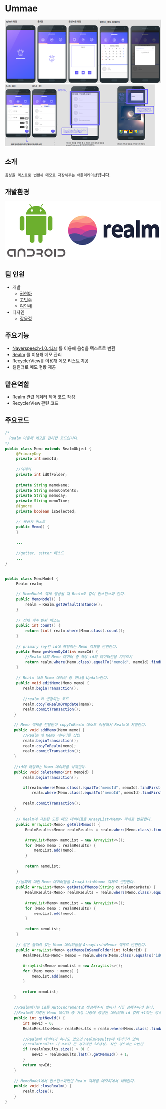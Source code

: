 # Ummae
![image](./introduction_files/ummae_img1.png)
![image](./introduction_files/ummae_img2.png)

## 소개
`음성을 텍스트로 변환해 메모로 저장해주는 애플리케이션`입니다.

## 개발환경
![image](./introduction_files/environment.png)

## 팀 인원
* 개발 
  - [권현아](https://github.com/kwonhyeona)
  - [고민주](https://github.com/minju54)
  - [여인혜](https://www.instagram.com/y__ih123/?hl=ko)
* 디자인
  - [장윤정](http://notefolio.net/yoomm)
  
## 주요기능
* [Naverspeech-1.0.4.jar](https://github.com/naver/naverspeech-sdk-android/releases) 를 이용해 음성을 텍스트로 변환
* [Realm](https://realm.io/kr/) 를 이용해 메모 관리
* RecyclerView를 이용해 메모 리스트 제공
* 캘린더로 메모 현황 제공

## 맡은역할
- Realm 관련 데이터 제어 코드 작성
- RecyclerView 관련 코드 

## 주요코드
```java
/*
  Realm 이용해 메모를 관리한 코드입니다.
*/
public class Memo extends RealmObject {
     @PrimaryKey
     private int memoId;

     //외래키
     private int idOfFolder;

     private String memoName;
     private String memoContents;
     private String memoday;
     private String memoTime;
     @Ignore
     private boolean isSelected;
     
     // 생성자 리스트
     public Memo() {
     }
     
     ... 
     
     //getter, setter 메소드
     ...
}
```

```java

public class MemoModel {
     Realm realm;

     // MemoModel 객체 생성될 때 Realm도 같이 인스턴스화 한다.
     public MemoModel() {
         realm = Realm.getDefaultInstance();
     }
     
     // 전체 개수 반환 메소드
     public int count() {
         return (int) realm.where(Memo.class).count();
     }
     
     // primary key인 id에 해당하는 Memo 객체를 반환한다.
     public Memo getMemoById(int memoId) {
         //Realm 내의 Memo 데이터 중 해당 id의 데이터만을 가져오기
         return realm.where(Memo.class).equalTo("memoId", memoId).findFirst();
     }
     
     // Realm 내의 Memo 데이터 중 하나를 Update한다.
     public void editMemo(Memo memo) {
        realm.beginTransaction();

        //realm 이 변경되는 코드
        realm.copyToRealmOrUpdate(memo);
        realm.commitTransaction();
    }
    
    // Memo 객체를 전달받아 copyToRealm 메소드 이용해서 Realm에 저장한다.
    public void addMemo(Memo memo) {
        //Realm 에 Memo 데이터를 삽입
        realm.beginTransaction();
        realm.copyToRealm(memo);
        realm.commitTransaction();
    }
    
    //id에 해당하는 Memo 데이터를 삭제한다.
    public void deleteMemo(int memoId) {
        realm.beginTransaction();

        if(realm.where(Memo.class).equalTo("memoId", memoId).findFirst().isValid())
            realm.where(Memo.class).equalTo("memoId", memoId).findFirst().removeFromRealm();

        realm.commitTransaction();
    }

     // Realm에 저장된 모든 메모 데이터들을 AraayList<Memo> 객체로 반환한다.
     public ArrayList<Memo> getAllMemos() {
         RealmResults<Memo> realmResults = realm.where(Memo.class).findAll();

         ArrayList<Memo> memoList = new ArrayList<>();
         for (Memo memo : realmResults) {
             memoList.add(memo);
         }

         return memoList;
     }
     
     //날짜에 대한 Memo 데이터들을 AraayList<Memo> 객체로 반환한다.
     public ArrayList<Memo> getDateOfMemos(String curCalendarDate) {
         RealmResults<Memo> realmResults = realm.where(Memo.class).equalTo("memoday", curCalendarDate).findAll();

         ArrayList<Memo> memoList = new ArrayList<>();
         for (Memo memo : realmResults) {
             memoList.add(memo);
         }

         return memoList;
     }
     
     // 같은 폴더에 있는 Memo 데이터들을 AraayList<Memo> 객체로 반환한다.
     public ArrayList<Memo> getMemosInSameFolder(int folderId) {
        RealmResults<Memo> memos = realm.where(Memo.class).equalTo("idOfFolder", folderId).findAll();

        ArrayList<Memo> memoList = new ArrayList<>();
        for (Memo memo : memos) {
            memoList.add(memo);
        }

        return memoList;
    }
    
    //Realm에서는 id를 AutoIncrement로 생성해주지 않아서 직접 정해주어야 한다.
    //Realm에 저장된 Memo 데이터 중 가장 나중에 생성된 데이터의 id 값에 +1하는 방식으로 id를 생성한다.
    public int getNewId() {
        int newId = 0;
        RealmResults<Memo> realmResults = realm.where(Memo.class).findAll();

        //Realm에 데이터가 하나도 없으면 realmResults에 데이터가 없어
        //realmResults 가 0보다 큰 경우에만 id생성, 작은 경우에는 0반환
        if (realmResults.size() > 0) {
            newId = realmResults.last().getMemoId() + 1;
        }
        return newId;
    }
    
    // MemoModel에서 인스턴스화했던 Realm 객체를 메모리에서 해제한다.
    public void closeRealm() {
        realm.close();
    }
}
```
